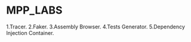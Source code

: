 # MPP_LABS
1.Tracer.
2.Faker.
3.Assembly Browser.
4.Tests Generator.
5.Dependency Injection Container.
